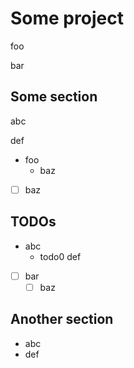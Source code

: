 # Some project

foo

bar

## Some section

abc

def

- foo
    - baz
- [ ] baz

## TODOs

- abc
    - todo0 def
- [ ] bar
    - [ ] baz

## Another section

- abc
- def
